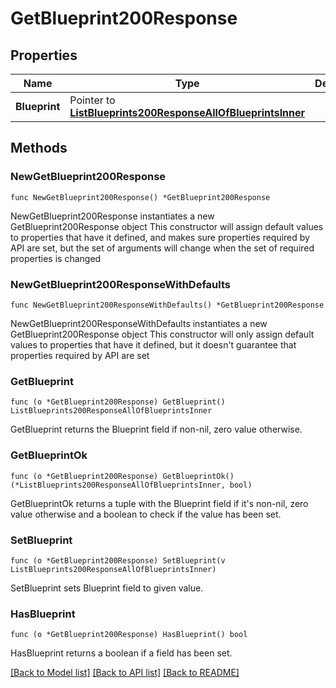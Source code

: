 # GetBlueprint200Response

## Properties

Name | Type | Description | Notes
------------ | ------------- | ------------- | -------------
**Blueprint** | Pointer to [**ListBlueprints200ResponseAllOfBlueprintsInner**](ListBlueprints200ResponseAllOfBlueprintsInner.md) |  | [optional] 

## Methods

### NewGetBlueprint200Response

`func NewGetBlueprint200Response() *GetBlueprint200Response`

NewGetBlueprint200Response instantiates a new GetBlueprint200Response object
This constructor will assign default values to properties that have it defined,
and makes sure properties required by API are set, but the set of arguments
will change when the set of required properties is changed

### NewGetBlueprint200ResponseWithDefaults

`func NewGetBlueprint200ResponseWithDefaults() *GetBlueprint200Response`

NewGetBlueprint200ResponseWithDefaults instantiates a new GetBlueprint200Response object
This constructor will only assign default values to properties that have it defined,
but it doesn't guarantee that properties required by API are set

### GetBlueprint

`func (o *GetBlueprint200Response) GetBlueprint() ListBlueprints200ResponseAllOfBlueprintsInner`

GetBlueprint returns the Blueprint field if non-nil, zero value otherwise.

### GetBlueprintOk

`func (o *GetBlueprint200Response) GetBlueprintOk() (*ListBlueprints200ResponseAllOfBlueprintsInner, bool)`

GetBlueprintOk returns a tuple with the Blueprint field if it's non-nil, zero value otherwise
and a boolean to check if the value has been set.

### SetBlueprint

`func (o *GetBlueprint200Response) SetBlueprint(v ListBlueprints200ResponseAllOfBlueprintsInner)`

SetBlueprint sets Blueprint field to given value.

### HasBlueprint

`func (o *GetBlueprint200Response) HasBlueprint() bool`

HasBlueprint returns a boolean if a field has been set.


[[Back to Model list]](../README.md#documentation-for-models) [[Back to API list]](../README.md#documentation-for-api-endpoints) [[Back to README]](../README.md)



